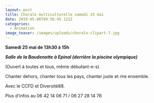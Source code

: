 ```yaml
---
layout: post
title: Chorale multiculturelle samedi 25 mai
date: 2019-05-06T09:56:45.121Z
categories:
  - Animation
image_teaser: /images/uploads/chorale-clipart-7.jpg
---
```

**Samedi 25 mai de 13h30 à 15h**

**_Salle de la Baudenotte à Epinal (derrière la piscine olympique)_**

(Ouvert à toutes et tous, même débutant-e-s)

Chanter dehors, chanter tous les pays, chanter juste et rire ensemble.

Avec le CCFD et Diversité88.

Plus d'infos au 06 42 14 06 71 / 06 27 28 14 76
